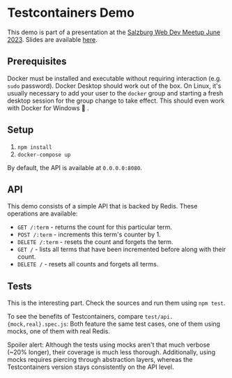 # Testcontainers Demo

This demo is part of a presentation at the [Salzburg Web Dev Meetup June 2023](https://www.meetup.com/salzburgwebdev/events/293568750/).
Slides are available [here](#TODO).

## Prerequisites

Docker must be installed and executable without requiring interaction (e.g. `sudo` password).
Docker Desktop should work out of the box.
On Linux, it's usually necessary to add your user to the `docker` group and starting a fresh desktop session for the group change to take effect.
This should even work with Docker for Windows 🤯 .

## Setup

1.  `npm install`
2.  `docker-compose up`

By default, the API is available at `0.0.0.0:8080`.

## API

This demo consists of a simple API that is backed by Redis.
These operations are available:

* `GET /:term` - returns the count for this particular term.
* `POST /:term` - increments this term's counter by 1.
* `DELETE /:term` - resets the count and forgets the term.
* `GET /` - lists all terms that have been incremented before along with their count.
* `DELETE /` - resets all counts and forgets all terms.

## Tests

This is the interesting part.
Check the sources and run them using `npm test`.

To see the benefits of Testcontainers, compare `test/api.{mock,real}.spec.js`:
Both feature the same test cases, one of them using mocks, one of them with real Redis.

Spoiler alert: Although the tests using mocks aren't that much verbose (~20% longer), their coverage is much less thorough.
Additionally, using mocks requires piercing through abstraction layers, whereas the Testcontainers version stays consistently on the API level. 
